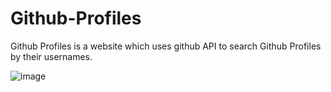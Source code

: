 # Github-Profiles
 Github Profiles is a website which uses github API to search Github Profiles by their usernames.

![image](https://github.com/user-attachments/assets/78fc7eb8-67e7-4b30-82be-bccd53fda3ed)
